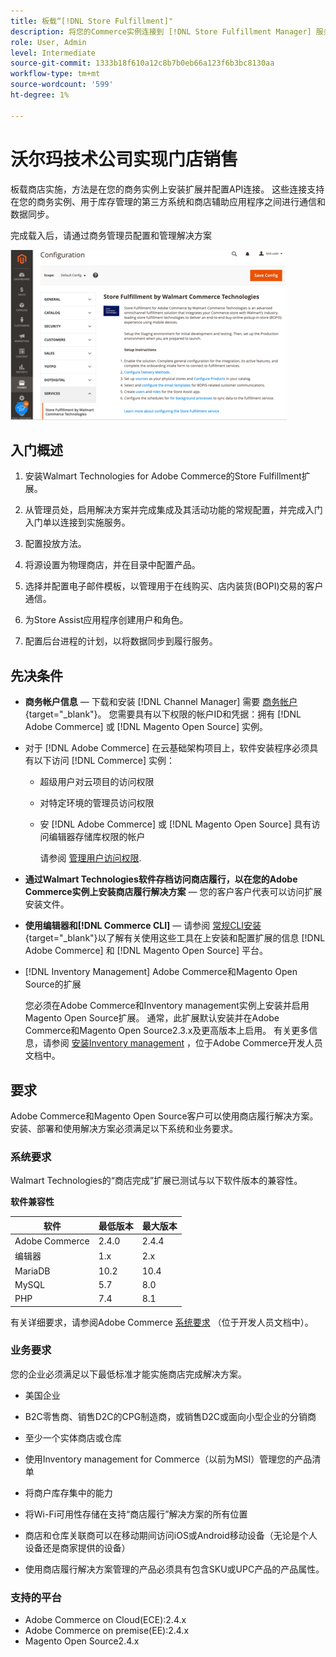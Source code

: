 ```yaml
---
title: 板载“[!DNL Store Fulfillment]"
description: 将您的Commerce实例连接到 [!DNL Store Fulfillment Manager] 服务，方法是完成一些入门步骤。
role: User, Admin
level: Intermediate
source-git-commit: 1333b18f610a12c8b7b0eb66a123f6b3bc8130aa
workflow-type: tm+mt
source-wordcount: '599'
ht-degree: 1%

---
```



# 沃尔玛技术公司实现门店销售

板载商店实施，方法是在您的商务实例上安装扩展并配置API连接。 这些连接支持在您的商务实例、用于库存管理的第三方系统和商店辅助应用程序之间进行通信和数据同步。

完成载入后，请通过商务管理员配置和管理解决方案

![[!DNL Store Fulfillment Service] 管理视图中的配置](assets/store-fulfillment-admin-home.png)

## 入门概述

1. 安装Walmart Technologies for Adobe Commerce的Store Fulfillment扩展。

1. 从管理员处，启用解决方案并完成集成及其活动功能的常规配置，并完成入门入门单以连接到实施服务。

1. 配置投放方法。

1. 将源设置为物理商店，并在目录中配置产品。

1. 选择并配置电子邮件模板，以管理用于在线购买、店内装货(BOPI)交易的客户通信。

1. 为Store Assist应用程序创建用户和角色。

1. 配置后台进程的计划，以将数据同步到履行服务。

## 先决条件

* **商务帐户信息** — 下载和安装 [!DNL Channel Manager] 需要 [商务帐户](https://docs.magento.com/user-guide/magento/magento-account.html){target=&quot;_blank&quot;}。 您需要具有以下权限的帐户ID和凭据：拥有 [!DNL Adobe Commerce] 或 [!DNL Magento Open Source] 实例。

* 对于 [!DNL Adobe Commerce] 在云基础架构项目上，软件安装程序必须具有以下访问 [!DNL Commerce] 实例：

   * 超级用户对云项目的访问权限
   * 对特定环境的管理员访问权限
   * 安 [!DNL Adobe Commerce] 或 [!DNL Magento Open Source] 具有访问编辑器存储库权限的帐户

      请参阅 [管理用户访问权限](https://devdocs.magento.com/cloud/project/user-admin.html).

* **通过Walmart Technologies软件存档访问商店履行，以在您的Adobe Commerce实例上安装商店履行解决方案** — 您的客户客户代表可以访问扩展安装文件。

* **使用编辑器和[!DNL Commerce CLI]**  — 请参阅 [常规CLI安装](https://devdocs.magento.com/extensions/install/){target=&quot;_blank&quot;}以了解有关使用这些工具在上安装和配置扩展的信息 [!DNL Adobe Commerce] 和 [!DNL Magento Open Source] 平台。

* [!DNL Inventory Management] Adobe Commerce和Magento Open Source的扩展

   您必须在Adobe Commerce和Inventory management实例上安装并启用Magento Open Source扩展。 通常，此扩展默认安装并在Adobe Commerce和Magento Open Source2.3.x及更高版本上启用。 有关更多信息，请参阅 [安装Inventory management](https://devdocs.magento.com/extensions/inventory-management/) ，位于Adobe Commerce开发人员文档中。

## 要求

Adobe Commerce和Magento Open Source客户可以使用商店履行解决方案。 安装、部署和使用解决方案必须满足以下系统和业务要求。

### 系统要求

Walmart Technologies的“商店完成”扩展已测试与以下软件版本的兼容性。

**软件兼容性**

| **软件** | **最低版本** | **最大版本** |
|----------------|---------------------|---------------------|
| Adobe Commerce | 2.4.0 | 2.4.4 |
| 编辑器 | 1.x | 2.x |
| MariaDB | 10.2 | 10.4 |
| MySQL | 5.7 | 8.0 |
| PHP | 7.4 | 8.1 |

有关详细要求，请参阅Adobe Commerce [系统要求](https://devdocs.magento.com/guides/v2.4/install-gde/system-requirements.html) （位于开发人员文档中）。

### 业务要求

您的企业必须满足以下最低标准才能实施商店完成解决方案。

* 美国企业

* B2C零售商、销售D2C的CPG制造商，或销售D2C或面向小型企业的分销商

* 至少一个实体商店或仓库

* 使用Inventory management for Commerce（以前为MSI）管理您的产品清单

* 将商户库存集中的能力

* 将Wi-Fi可用性存储在支持“商店履行”解决方案的所有位置

* 商店和仓库关联商可以在移动期间访问iOS或Android移动设备（无论是个人设备还是商家提供的设备）

* 使用商店履行解决方案管理的产品必须具有包含SKU或UPC产品的产品属性。

### 支持的平台

* Adobe Commerce on Cloud(ECE):2.4.x
* Adobe Commerce on premise(EE):2.4.x
* Magento Open Source2.4.x
